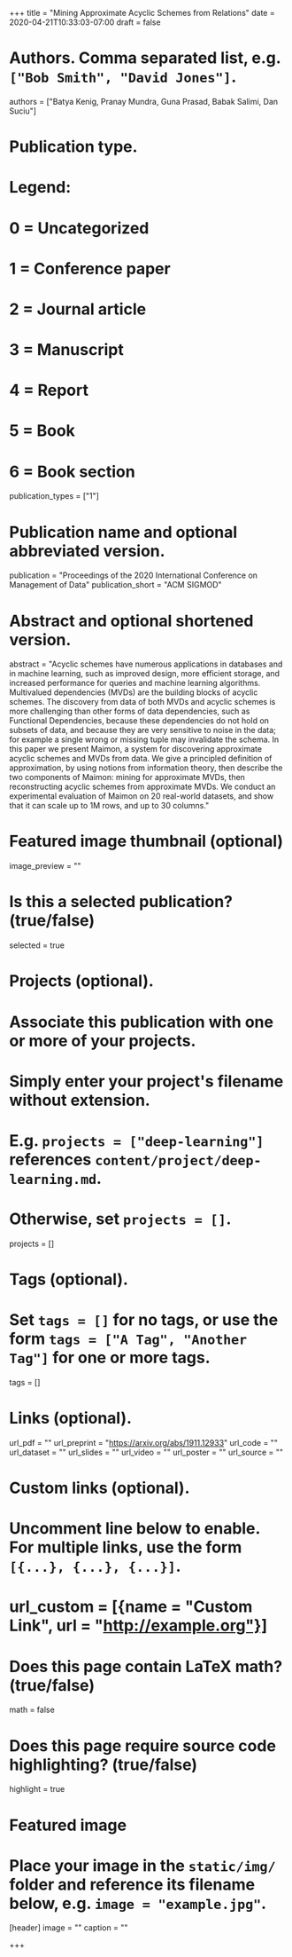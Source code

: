 +++
title = "Mining Approximate Acyclic Schemes from Relations"
date = 2020-04-21T10:33:03-07:00
draft = false

# Authors. Comma separated list, e.g. `["Bob Smith", "David Jones"]`.
authors = ["Batya Kenig, Pranay Mundra, Guna Prasad, Babak Salimi, Dan Suciu"]

# Publication type.
# Legend:
# 0 = Uncategorized
# 1 = Conference paper
# 2 = Journal article
# 3 = Manuscript
# 4 = Report
# 5 = Book
# 6 = Book section
publication_types = ["1"]

# Publication name and optional abbreviated version.
publication = "Proceedings of the 2020 International Conference on Management of Data"
publication_short = "ACM SIGMOD"

# Abstract and optional shortened version.
abstract = "Acyclic schemes have numerous applications in databases and in machine learning, such as improved design, more efficient storage, and increased performance for queries and machine learning algorithms. Multivalued dependencies (MVDs) are the building blocks of acyclic schemes. The discovery from data of both MVDs and acyclic schemes is more challenging than other forms of data dependencies, such as Functional Dependencies, because these dependencies do not hold on subsets of data, and because they are very sensitive to noise in the data; for example a single wrong or missing tuple may invalidate the schema. In this paper we present Maimon, a system for discovering approximate acyclic schemes and MVDs from data. We give a principled definition of approximation, by using notions from information theory, then describe the two components of Maimon: mining for approximate MVDs, then reconstructing acyclic schemes from approximate MVDs. We conduct an experimental evaluation of Maimon on 20 real-world datasets, and show that it can scale up to 1M rows, and up to 30 columns."

# Featured image thumbnail (optional)
image_preview = ""

# Is this a selected publication? (true/false)
selected = true

# Projects (optional).
#   Associate this publication with one or more of your projects.
#   Simply enter your project's filename without extension.
#   E.g. `projects = ["deep-learning"]` references `content/project/deep-learning.md`.
#   Otherwise, set `projects = []`.
projects = []

# Tags (optional).
#   Set `tags = []` for no tags, or use the form `tags = ["A Tag", "Another Tag"]` for one or more tags.
tags = []

# Links (optional).
url_pdf = ""
url_preprint = "https://arxiv.org/abs/1911.12933"
url_code = ""
url_dataset = ""
url_slides = ""
url_video = ""
url_poster = ""
url_source = ""

# Custom links (optional).
#   Uncomment line below to enable. For multiple links, use the form `[{...}, {...}, {...}]`.
# url_custom = [{name = "Custom Link", url = "http://example.org"}]

# Does this page contain LaTeX math? (true/false)
math = false

# Does this page require source code highlighting? (true/false)
highlight = true

# Featured image
# Place your image in the `static/img/` folder and reference its filename below, e.g. `image = "example.jpg"`.
[header]
image = ""
caption = ""

+++
